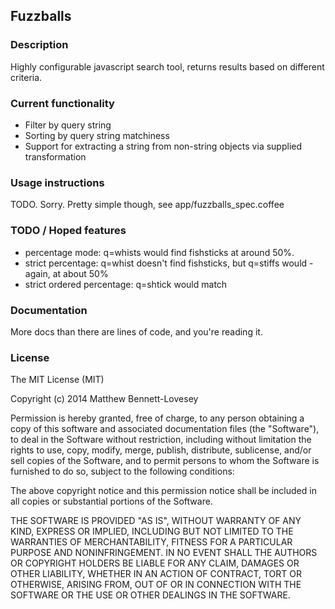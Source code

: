 ## Fuzzballs

### Description

Highly configurable javascript search tool, returns results based on different criteria.

### Current functionality

* Filter by query string
* Sorting by query string matchiness
* Support for extracting a string from non-string objects via supplied transformation

### Usage instructions

TODO. Sorry. Pretty simple though, see app/fuzzballs_spec.coffee

### TODO / Hoped features

* percentage mode: q=whists would find fishsticks at around 50%.
* strict percentage: q=whist doesn't find fishsticks, but q=stiffs would - again, at about 50%
* strict ordered percentage: q=shtick would match

### Documentation

More docs than there are lines of code, and you're reading it.


### License

The MIT License (MIT)

Copyright (c) 2014 Matthew Bennett-Lovesey

Permission is hereby granted, free of charge, to any person obtaining a copy
of this software and associated documentation files (the "Software"), to deal
in the Software without restriction, including without limitation the rights
to use, copy, modify, merge, publish, distribute, sublicense, and/or sell
copies of the Software, and to permit persons to whom the Software is
furnished to do so, subject to the following conditions:

The above copyright notice and this permission notice shall be included in
all copies or substantial portions of the Software.

THE SOFTWARE IS PROVIDED "AS IS", WITHOUT WARRANTY OF ANY KIND, EXPRESS OR
IMPLIED, INCLUDING BUT NOT LIMITED TO THE WARRANTIES OF MERCHANTABILITY,
FITNESS FOR A PARTICULAR PURPOSE AND NONINFRINGEMENT. IN NO EVENT SHALL THE
AUTHORS OR COPYRIGHT HOLDERS BE LIABLE FOR ANY CLAIM, DAMAGES OR OTHER
LIABILITY, WHETHER IN AN ACTION OF CONTRACT, TORT OR OTHERWISE, ARISING FROM,
OUT OF OR IN CONNECTION WITH THE SOFTWARE OR THE USE OR OTHER DEALINGS IN
THE SOFTWARE.
